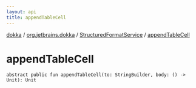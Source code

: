 ```yaml
---
layout: api
title: appendTableCell
---
```

[dokka](../../index.html) / [org.jetbrains.dokka](../index.html) / [StructuredFormatService](index.html) / [appendTableCell](appendTableCell.html)


# appendTableCell



```
abstract public fun appendTableCell(to: StringBuilder, body: () -> Unit): Unit
```

